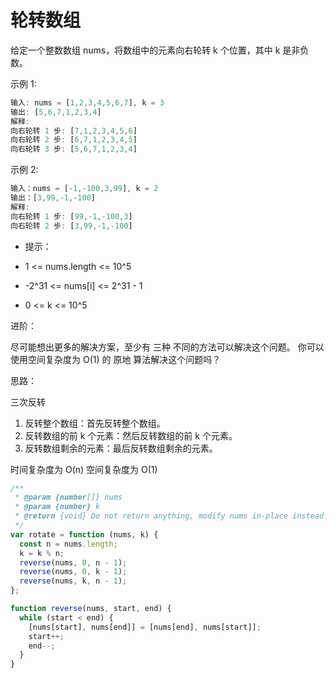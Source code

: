 # 轮转数组

给定一个整数数组 nums，将数组中的元素向右轮转 k 个位置，其中 k 是非负数。

示例 1:

```javascript
输入: nums = [1,2,3,4,5,6,7], k = 3
输出: [5,6,7,1,2,3,4]
解释:
向右轮转 1 步: [7,1,2,3,4,5,6]
向右轮转 2 步: [6,7,1,2,3,4,5]
向右轮转 3 步: [5,6,7,1,2,3,4]
```

示例 2:

```javascript
输入：nums = [-1,-100,3,99], k = 2
输出：[3,99,-1,-100]
解释:
向右轮转 1 步: [99,-1,-100,3]
向右轮转 2 步: [3,99,-1,-100]
```

- 提示：

- 1 <= nums.length <= 10^5
- -2^31 <= nums[i] <= 2^31 - 1
- 0 <= k <= 10^5

进阶：

尽可能想出更多的解决方案，至少有 三种 不同的方法可以解决这个问题。
你可以使用空间复杂度为 O(1) 的 原地 算法解决这个问题吗？

思路：

三次反转

1. 反转整个数组：首先反转整个数组。
2. 反转数组的前 k 个元素：然后反转数组的前 k 个元素。
3. 反转数组剩余的元素：最后反转数组剩余的元素。

时间复杂度为 O(n)
空间复杂度为 O(1)

```javascript
/**
 * @param {number[]} nums
 * @param {number} k
 * @return {void} Do not return anything, modify nums in-place instead.
 */
var rotate = function (nums, k) {
  const n = nums.length;
  k = k % n;
  reverse(nums, 0, n - 1);
  reverse(nums, 0, k - 1);
  reverse(nums, k, n - 1);
};

function reverse(nums, start, end) {
  while (start < end) {
    [nums[start], nums[end]] = [nums[end], nums[start]];
    start++;
    end--;
  }
}
```
